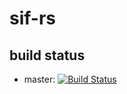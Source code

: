 # sif-rs

## build status
- master: [![Build Status](https://travis-ci.org/hanepjiv/sif-rs.svg?branch=master)](https://travis-ci.org/hanepjiv/sif-rs)
